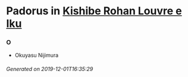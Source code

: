 # Padorus in [Kishibe Rohan Louvre e Iku](https://myanimelist.net/manga/19423/Kishibe_Rohan_Louvre_e_Iku)

### O
* Okuyasu Nijimura

###### Generated on 2019-12-01T16:35:29
